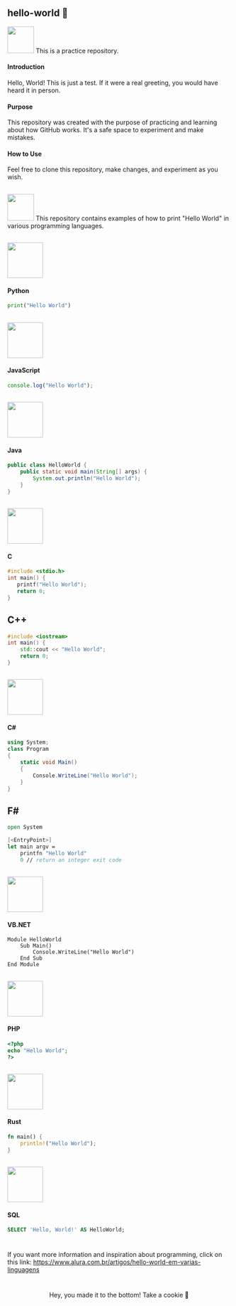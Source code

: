 ## hello-world 👋
<img src="https://user-images.githubusercontent.com/98788821/209615112-def0ac3e-2067-4dfb-bb32-7fb4bdf52bdb.gif" width="60" height="60"/>
This is a practice repository.

#### Introduction

Hello, World! This is just a test. If it were a real greeting, you would have heard it in person.

#### Purpose

This repository was created with the purpose of practicing and learning about how GitHub works. It's a safe space to experiment and make mistakes.

#### How to Use

Feel free to clone this repository, make changes, and experiment as you wish.

##
<img src="https://wealthie.works/wp-content/uploads/WLTH_Fox_Loop_v001.gif" width="60" height="60"/>
This repository contains examples of how to print "Hello World" in various programming languages.

## <img src="https://cdn.jsdelivr.net/gh/devicons/devicon/icons/python/python-original.svg" width="80" height="80"/>

#### Python
```python
print("Hello World")
```

## <img src="https://cdn.jsdelivr.net/gh/devicons/devicon/icons/javascript/javascript-plain.svg" width="80" height="80"/>

#### JavaScript
```javascript
console.log("Hello World");
```

## <img src="https://cdn.jsdelivr.net/gh/devicons/devicon/icons/java/java-plain.svg" width="80" height="80"/>

#### Java
```java
public class HelloWorld {
    public static void main(String[] args) {
        System.out.println("Hello World");
    }
}
```

## <img src="https://cdn.jsdelivr.net/gh/devicons/devicon/icons/c/c-original.svg" width="80" height="80"/>

#### C
```c
#include <stdio.h>
int main() {
   printf("Hello World");
   return 0;
}
```

## C++ 

```cpp
#include <iostream>
int main() {
    std::cout << "Hello World";
    return 0;
}
```

## <img src="https://cdn.jsdelivr.net/gh/devicons/devicon/icons/csharp/csharp-original.svg" width="80" height="80"/>

#### C#
```csharp
using System;
class Program
{
    static void Main()
    {
        Console.WriteLine("Hello World");
    }
}
```

## F#

```fsharp
open System

[<EntryPoint>]
let main argv =
    printfn "Hello World"
    0 // return an integer exit code
```

## <img src="https://cdn.jsdelivr.net/gh/devicons/devicon/icons/visualbasic/visualbasic-original.svg" width="80" height="80"/> 

#### VB.NET
```vbnet
Module HelloWorld
    Sub Main()
        Console.WriteLine("Hello World")
    End Sub
End Module
```

## <img src="https://cdn.jsdelivr.net/gh/devicons/devicon/icons/php/php-plain.svg" width="80" height="80"/>

#### PHP
```php
<?php
echo "Hello World";
?>
```

## <img src="https://cdn.jsdelivr.net/gh/devicons/devicon/icons/rust/rust-original.svg" width="80" height="80"/>

#### Rust
```rust
fn main() {
    println!("Hello World");
}
```

## <img src="https://cdn.jsdelivr.net/gh/devicons/devicon/icons/mysql/mysql-original-wordmark.svg" width="80" height="80"/>

#### SQL
```sql
SELECT 'Hello, World!' AS HelloWorld;
```
#

If you want more information and inspiration about programming, click on this link: https://www.alura.com.br/artigos/hello-world-em-varias-linguagens

#

<div align="center">
    Hey, you made it to the bottom!
    Take a cookie 🍪
</div>
